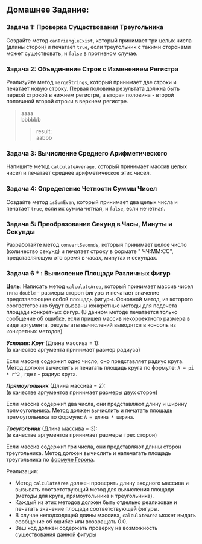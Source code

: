 ## Домашнее Задание: 

### Задача 1: Проверка Существования Треугольника

Создайте метод `canTriangleExist`, который принимает три целых числа (длины сторон) и печатает `true`, если
треугольник с такими сторонами может существовать, и `false` в противном случае.

### Задача 2: Объединение Строк с Изменением Регистра

Реализуйте метод `mergeStrings`, который принимает две строки и печатает новую строку. Первая половина результата
должна быть первой строкой в нижнем регистре, а вторая половина - второй половиной второй строки в верхнем регистре.

> aaaa  
> bbbbbb  
> > result:   
> aabbb

### Задача 3: Вычисление Среднего Арифметического

Напишите метод `calculateAverage`, который принимает массив целых чисел и печатает среднее арифметическое этих чисел.

### Задача 4: Определение Четности Суммы Чисел

Создайте метод `isSumEven`, который принимает два целых числа и печатает `true`, если их сумма четная, и `false`, если
нечетная.

### Задача 5: Преобразование Секунд в Часы, Минуты и Секунды

Разработайте метод `convertSeconds`, который принимает целое число (количество секунд) и печатает строку в формате "
ЧЧ:ММ:СС", представляющую это время в часах, минутах и секундах.

### Задача 6 * : Вычисление Площади Различных Фигур

**Цель**: Написать метод `calculateArea`, который принимает массив чисел типа `double` - размеры сторон фигуры и
печатает значение представляющее собой площадь фигуры. Основной метод, из которого соответственно будут вызваны 
конкретные методы для подсчета площади конкретных фигур. (В данном методе печатается только сообщение об ошибке, если 
пришел массив некорректного размера в виде аргумента, результаты вычислений выводятся в консоль из конкретных методов)  


**Условия:**
_**Круг**_ (Длина массива = 1):  
(в качестве аргумента принимает размер радиуса)  

Если массив содержит одно число, оно представляет радиус круга.
Метод должен вычислить и печатать площадь круга по формуле: `A = pi * r^2` , где r - радиус круга.


_**Прямоугольник**_ (Длина массива = 2):  
(в качестве аргументов принимает размеры двух сторон)  

Если массив содержит два числа, они представляют длину и ширину прямоугольника.
Метод должен вычислить и печатать площадь прямоугольника по формуле: `A = длина * ширина`.

_**Треугольник**_ (Длина массива = 3):  
(в качестве аргументов принимает размеры трех сторон)  

Если массив содержит три числа, они представляют длины сторон треугольника.
Метод должен вычислить и напечатать площадь треугольника по 
[формуле Герона](https://ru.wikipedia.org/wiki/%D0%A4%D0%BE%D1%80%D0%BC%D1%83%D0%BB%D0%B0_%D0%93%D0%B5%D1%80%D0%BE%D0%BD%D0%B0).

Реализация:
 - Метод `calculateArea` должен проверять длину входного массива и вызывать соответствующий метод для вычисления площади (методы для круга, прямоугольника и треугольника).
 - Каждый из этих методов должен быть отдельно реализован и печатать значение площади соответствующей фигуры.
 - В случае неподходящей длины массива, `calculateArea` может выдать сообщение об ошибке или возвращать 0.0.
 - Ваш код должен содержать проверку на возможность существования данной фигуры 